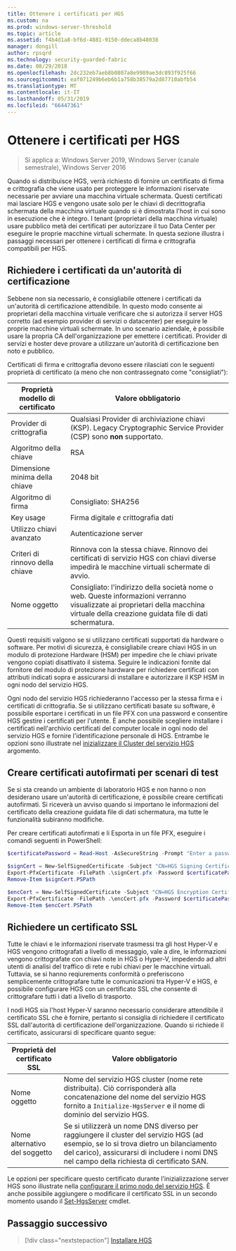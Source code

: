 ```yaml
---
title: Ottenere i certificati per HGS
ms.custom: na
ms.prod: windows-server-threshold
ms.topic: article
ms.assetid: f4b4d1a8-bf6d-4881-9150-ddeca8b48038
manager: dongill
author: rpsqrd
ms.technology: security-guarded-fabric
ms.date: 08/29/2018
ms.openlocfilehash: 2dc232eb7aeb8b0807a8e9989ae3dc893f925f66
ms.sourcegitcommit: eaf071249b6eb6b1a758b38579a2d87710abfb54
ms.translationtype: MT
ms.contentlocale: it-IT
ms.lasthandoff: 05/31/2019
ms.locfileid: "66447361"
---
```

# <a name="obtain-certificates-for-hgs"></a>Ottenere i certificati per HGS

>Si applica a: Windows Server 2019, Windows Server (canale semestrale), Windows Server 2016

Quando si distribuisce HGS, verrà richiesto di fornire un certificato di firma e crittografia che viene usato per proteggere le informazioni riservate necessarie per avviare una macchina virtuale schermata.
Questi certificati mai lasciare HGS e vengono usate solo per le chiavi di decrittografia schermata della macchina virtuale quando si è dimostrata l'host in cui sono in esecuzione che è integro.
I tenant (proprietari della macchina virtuale) usare pubblico metà dei certificati per autorizzare il tuo Data Center per eseguire le proprie macchine virtuali schermate.
In questa sezione illustra i passaggi necessari per ottenere i certificati di firma e crittografia compatibili per HGS.

## <a name="request-certificates-from-your-certificate-authority"></a>Richiedere i certificati da un'autorità di certificazione

Sebbene non sia necessario, è consigliabile ottenere i certificati da un'autorità di certificazione attendibile.
In questo modo consente ai proprietari della macchina virtuale verificare che si autorizza il server HGS corretto (ad esempio provider di servizi o datacenter) per eseguire le proprie macchine virtuali schermate.
In uno scenario aziendale, è possibile usare la propria CA dell'organizzazione per emettere i certificati.
Provider di servizi e hoster deve provare a utilizzare un'autorità di certificazione ben noto e pubblico.

Certificati di firma e crittografia devono essere rilasciati con le seguenti proprietà di certificato (a meno che non contrassegnato come "consigliati"):

Proprietà modello di certificato | Valore obbligatorio 
------------------------------|----------------
Provider di crittografia               | Qualsiasi Provider di archiviazione chiavi (KSP). Legacy Cryptographic Service Provider (CSP) sono **non** supportato.
Algoritmo della chiave                 | RSA
Dimensione minima della chiave              | 2048 bit
Algoritmo di firma           | Consigliato: SHA256
Key usage                     | Firma digitale *e* crittografia dati
Utilizzo chiavi avanzato            | Autenticazione server
Criteri di rinnovo della chiave            | Rinnova con la stessa chiave. Rinnovo dei certificati di servizio HGS con chiavi diverse impedirà le macchine virtuali schermate di avvio.
Nome oggetto                  | Consigliato: l'indirizzo della società nome o web. Queste informazioni verranno visualizzate ai proprietari della macchina virtuale della creazione guidata file di dati schermatura.

Questi requisiti valgono se si utilizzano certificati supportati da hardware o software.
Per motivi di sicurezza, è consigliabile creare chiavi HGS in un modulo di protezione Hardware (HSM) per impedire che le chiavi private vengono copiati disattivato il sistema.
Seguire le indicazioni fornite dal fornitore del modulo di protezione hardware per richiedere certificati con attributi indicati sopra e assicurarsi di installare e autorizzare il KSP HSM in ogni nodo del servizio HGS.

Ogni nodo del servizio HGS richiederanno l'accesso per la stessa firma e i certificati di crittografia.
Se si utilizzano certificati basate su software, è possibile esportare i certificati in un file PFX con una password e consentire HGS gestire i certificati per l'utente.
È anche possibile scegliere installare i certificati nell'archivio certificati del computer locale in ogni nodo del servizio HGS e fornire l'identificazione personale di HGS.
Entrambe le opzioni sono illustrate nel [inizializzare il Cluster del servizio HGS](guarded-fabric-initialize-hgs.md) argomento.

## <a name="create-self-signed-certificates-for-test-scenarios"></a>Creare certificati autofirmati per scenari di test

Se si sta creando un ambiente di laboratorio HGS e non hanno o non desiderano usare un'autorità di certificazione, è possibile creare certificati autofirmati.
Si riceverà un avviso quando si importano le informazioni del certificato della creazione guidata file di dati schermatura, ma tutte le funzionalità subiranno modifiche.

Per creare certificati autofirmati e li Esporta in un file PFX, eseguire i comandi seguenti in PowerShell:

```powershell
$certificatePassword = Read-Host -AsSecureString -Prompt "Enter a password for the PFX file"

$signCert = New-SelfSignedCertificate -Subject "CN=HGS Signing Certificate"
Export-PfxCertificate -FilePath .\signCert.pfx -Password $certificatePassword -Cert $signCert
Remove-Item $signCert.PSPath

$encCert = New-SelfSignedCertificate -Subject "CN=HGS Encryption Certificate"
Export-PfxCertificate -FilePath .\encCert.pfx -Password $certificatePassword -Cert $encCert
Remove-Item $encCert.PSPath
```

## <a name="request-an-ssl-certificate"></a>Richiedere un certificato SSL

Tutte le chiavi e le informazioni riservate trasmessi tra gli host Hyper-V e HGS vengono crittografati a livello di messaggio, vale a dire, le informazioni vengono crittografate con chiavi note in HGS o Hyper-V, impedendo ad altri utenti di analisi del traffico di rete e rubi chiavi per le macchine virtuali.
Tuttavia, se si hanno reqiurements conformità o preferiscono semplicemente crittografare tutte le comunicazioni tra Hyper-V e HGS, è possibile configurare HGS con un certificato SSL che consente di crittografare tutti i dati a livello di trasporto.

I nodi HGS sia l'host Hyper-V saranno necessario considerare attendibile il certificato SSL che è fornire, pertanto si consiglia di richiedere il certificato SSL dall'autorità di certificazione dell'organizzazione. Quando si richiede il certificato, assicurarsi di specificare quanto segue:

Proprietà del certificato SSL | Valore obbligatorio
-------------------------|---------------
Nome oggetto             | Nome del servizio HGS cluster (nome rete distribuita). Ciò corrisponderà alla concatenazione del nome del servizio HGS fornito a `Initialize-HgsServer` e il nome di dominio del servizio HGS.
Nome alternativo del soggetto | Se si utilizzerà un nome DNS diverso per raggiungere il cluster del servizio HGS (ad esempio, se lo si trova dietro un bilanciamento del carico), assicurarsi di includere i nomi DNS nel campo della richiesta di certificato SAN.

Le opzioni per specificare questo certificato durante l'inizializzazione server HGS sono illustrate nella [configurare il primo nodo del servizio HGS](guarded-fabric-initialize-hgs.md).
È anche possibile aggiungere o modificare il certificato SSL in un secondo momento usando il [Set-HgsServer](https://docs.microsoft.com/powershell/module/hgsserver/set-hgsserver?view=win10-ps) cmdlet.

## <a name="next-step"></a>Passaggio successivo

> [!div class="nextstepaction"]
> [Installare HGS](guarded-fabric-choose-where-to-install-hgs.md)